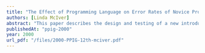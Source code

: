 ```yaml
---
title: "The Effect of Programming Language on Error Rates of Novice Programmers"
authors: [Linda McIver]
abstract: "This paper describes the design and testing of a new introductory programming language, GRAIL1. GRAIL was designed to minimise student syntax errors, and hence allow the study of the impact of syntax errors on learning to program. An experiment was conducted using students learning programming for the first time. The students were split into two groups, one group learning LOGO and the other GRAIL. The resulting code was then analysed for syntax and logic errors. The groups using LOGO made more errors than the groups using GRAIL, which shows that choice of programming language can have a substantial impact on error rates of novice programmers."
publishedAt: "ppig-2000"
year: 2000
url_pdf: "/files/2000-PPIG-12th-mciver.pdf"
---
```

